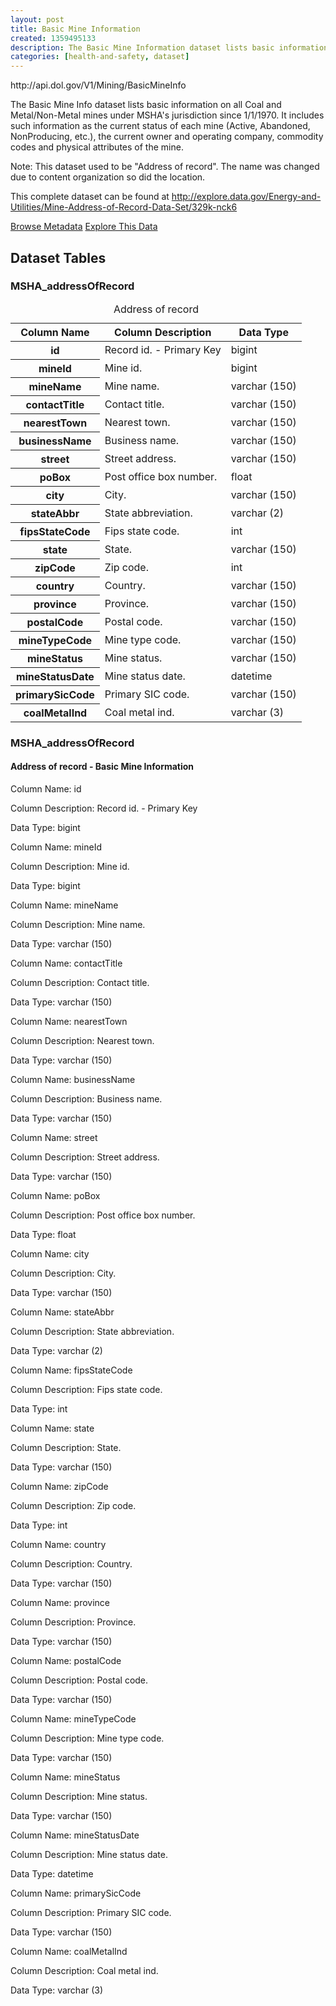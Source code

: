 ```yaml
---
layout: post
title: Basic Mine Information
created: 1359495133
description: The Basic Mine Information dataset lists basic information on all Coal and Metal/Non-Metal mines under MSHA's jurisdiction since 1/1/1970.
categories: [health-and-safety, dataset]
---
```


<div class="force_wrap apiurl">
<p>http://api.dol.gov/V1/Mining/BasicMineInfo</p>
</div>

<p>The Basic Mine Info dataset lists basic information on all Coal and Metal/Non-Metal mines under MSHA's jurisdiction since 1/1/1970. It includes such information as the current status of each mine (Active, Abandoned, NonProducing, etc.), the current owner and operating company, commodity codes and physical attributes of the mine.</p>

<p>Note: This dataset used to be "Address of record". The name was changed due to content organization so did the location.</p>

<p>This complete dataset can be found at <a href="http://www.dol.gov/cgi-bin/leave-dol.asp?exiturl=http://explore.data.gov/Energy-and-Utilities/Mine-Address-of-Record-Data-Set/329k-nck6&amp;exitTitle=Mine%20Address%20of%20Record&amp;fedpage=yes"> http://explore.data.gov/Energy-and-Utilities/Mine-Address-of-Record-Data-Set/329k-nck6 </a></p>

<a href ="http://api.dol.gov/V1/Mining/BasicMineInfo/$metadata" class="button radius button_dataset">Browse Metadata</a>
<a href ="https://devtools.dol.gov/APISampler/Home/Index1?datasetName=DOL%20Basic%20Mine%20Info%20Dataset" class="button radius button_dataset">Explore This Data</a>

## Dataset Tables  

<div class="dsktp_tbl">
	<h3>MSHA_addressOfRecord</h3>
	<table summary="Address of record - Basic Mine Information">
		<caption>Address of record</caption>
		<thead>
			<tr>
				<th scope="col">Column Name</th>
				<th scope="col">Column Description</th>
				<th scope="col">Data Type</th>
			</tr>
		</thead>
		<tbody>
			<tr>
				<th scope="row">id</th>
				<td>Record id. - Primary Key</td>
				<td>bigint</td>
			</tr>
			<tr>
				<th scope="row">mineId</th>
				<td>Mine id.</td>
				<td>bigint</td>
			</tr>
			<tr>
				<th scope="row">mineName</th>
				<td>Mine name.</td>
				<td>varchar (150)</td>
			</tr>
			<tr>
				<th scope="row">contactTitle</th>
				<td>Contact title.</td>
				<td>varchar (150)</td>
			</tr>
			<tr>
				<th scope="row">nearestTown</th>
				<td>Nearest town.</td>
				<td>varchar (150)</td>
			</tr>
			<tr>
				<th scope="row">businessName</th>
				<td>Business name.</td>
				<td>varchar (150)</td>
			</tr>
			<tr>
				<th scope="row">street</th>
				<td>Street address.</td>
				<td>varchar (150)</td>
			</tr>
			<tr>
				<th scope="row">poBox</th>
				<td>Post office box number.</td>
				<td>float</td>
			</tr>
			<tr>
				<th scope="row">city</th>
				<td>City.</td>
				<td>varchar (150)</td>
			</tr>
			<tr>
				<th scope="row">stateAbbr</th>
				<td>State abbreviation.</td>
				<td>varchar (2)</td>
			</tr>
			<tr>
				<th scope="row">fipsStateCode</th>
				<td>Fips state code.</td>
				<td>int</td>
			</tr>
			<tr>
				<th scope="row">state</th>
				<td>State.</td>
				<td>varchar (150)</td>
			</tr>
			<tr>
				<th scope="row">zipCode</th>
				<td>Zip code.</td>
				<td>int</td>
			</tr>
			<tr>
				<th scope="row">country</th>
				<td>Country.</td>
				<td>varchar (150)</td>
			</tr>
			<tr>
				<th scope="row">province</th>
				<td>Province.</td>
				<td>varchar (150)</td>
			</tr>
			<tr>
				<th scope="row">postalCode</th>
				<td>Postal code.</td>
				<td>varchar (150)</td>
			</tr>
			<tr>
				<th scope="row">mineTypeCode</th>
				<td>Mine type code.</td>
				<td>varchar (150)</td>
			</tr>
			<tr>
				<th scope="row">mineStatus</th>
				<td>Mine status.</td>
				<td>varchar (150)</td>
			</tr>
			<tr>
				<th scope="row">mineStatusDate</th>
				<td>Mine status date.</td>
				<td>datetime</td>
			</tr>
			<tr>
				<th scope="row">primarySicCode</th>
				<td>Primary SIC code.</td>
				<td>varchar (150)</td>
			</tr>
			<tr>
				<th scope="row">coalMetalInd</th>
				<td>Coal metal ind.</td>
				<td>varchar (3)</td>
			</tr>
		</tbody>
	</table>
</div>

<div class="mbl_tbl">
	<h3>MSHA_addressOfRecord</h3>
	<h4>Address of record - Basic Mine Information</h4>
	<div class="odd_row">
		<p class="mbl-strng">Column Name: id</p>
		<p><span class="mbl-strng">Column Description:</span> Record id. - Primary Key</p>
		<p><span class="mbl-strng">Data Type:</span> bigint</p>		
	</div>
	<div class="even_row">
		<p class="mbl-strng">Column Name: mineId</p>
		<p><span class="mbl-strng">Column Description:</span> Mine id.</p>
		<p><span class="mbl-strng">Data Type:</span> bigint</p>		
	</div>
	<div class="odd_row">
		<p class="mbl-strng">Column Name: mineName</p>
		<p><span class="mbl-strng">Column Description:</span> Mine name.</p>
		<p><span class="mbl-strng">Data Type:</span> varchar (150)</p>		
	</div>
	<div class="even_row">
		<p class="mbl-strng">Column Name: contactTitle</p>
		<p><span class="mbl-strng">Column Description:</span> Contact title.</p>
		<p><span class="mbl-strng">Data Type:</span> varchar (150)</p>		
	</div>
	<div class="odd_row">
		<p class="mbl-strng">Column Name: nearestTown</p>
		<p><span class="mbl-strng">Column Description:</span> Nearest town.</p>
		<p><span class="mbl-strng">Data Type:</span> varchar (150)</p>		
	</div>
	<div class="even_row">
		<p class="mbl-strng">Column Name: businessName</p>
		<p><span class="mbl-strng">Column Description:</span> Business name.</p>
		<p><span class="mbl-strng">Data Type:</span> varchar (150)</p>		
	</div>
	<div class="odd_row">
		<p class="mbl-strng">Column Name: street</p>
		<p><span class="mbl-strng">Column Description:</span> Street address.</p>
		<p><span class="mbl-strng">Data Type:</span> varchar (150)</p>		
	</div>
	<div class="even_row">
		<p class="mbl-strng">Column Name: poBox</p>
		<p><span class="mbl-strng">Column Description:</span> Post office box number.</p>
		<p><span class="mbl-strng">Data Type:</span> float</p>		
	</div>
	<div class="odd_row">
		<p class="mbl-strng">Column Name: city</p>
		<p><span class="mbl-strng">Column Description:</span> City.</p>
		<p><span class="mbl-strng">Data Type:</span> varchar (150)</p>		
	</div>
	<div class="even_row">
		<p class="mbl-strng">Column Name: stateAbbr</p>
		<p><span class="mbl-strng">Column Description:</span> State abbreviation.</p>
		<p><span class="mbl-strng">Data Type:</span> varchar (2)</p>		
	</div>
	<div class="odd_row">
		<p class="mbl-strng">Column Name: fipsStateCode</p>
		<p><span class="mbl-strng">Column Description:</span> Fips state code.</p>
		<p><span class="mbl-strng">Data Type:</span> int</p>		
	</div>
	<div class="even_row">
		<p class="mbl-strng">Column Name: state</p>
		<p><span class="mbl-strng">Column Description:</span> State.</p>
		<p><span class="mbl-strng">Data Type:</span> varchar (150)</p>		
	</div>
	<div class="odd_row">
		<p class="mbl-strng">Column Name: zipCode</p>
		<p><span class="mbl-strng">Column Description:</span> Zip code.</p>
		<p><span class="mbl-strng">Data Type:</span> int</p>		
	</div>
	<div class="even_row">
		<p class="mbl-strng">Column Name: country</p>
		<p><span class="mbl-strng">Column Description:</span> Country.</p>
		<p><span class="mbl-strng">Data Type:</span> varchar (150)</p>		
	</div>
	<div class="odd_row">
		<p class="mbl-strng">Column Name: province</p>
		<p><span class="mbl-strng">Column Description:</span> Province.</p>
		<p><span class="mbl-strng">Data Type:</span> varchar (150)</p>		
	</div>
	<div class="even_row">
		<p class="mbl-strng">Column Name: postalCode</p>
		<p><span class="mbl-strng">Column Description:</span> Postal code.</p>
		<p><span class="mbl-strng">Data Type:</span> varchar (150)</p>		
	</div>
	<div class="odd_row">
		<p class="mbl-strng">Column Name: mineTypeCode</p>
		<p><span class="mbl-strng">Column Description:</span> Mine type code.</p>
		<p><span class="mbl-strng">Data Type:</span> varchar (150)</p>		
	</div>
	<div class="even_row">
		<p class="mbl-strng">Column Name: mineStatus</p>
		<p><span class="mbl-strng">Column Description:</span> Mine status.</p>
		<p><span class="mbl-strng">Data Type:</span> varchar (150)</p>		
	</div>
	<div class="odd_row">
		<p class="mbl-strng">Column Name: mineStatusDate</p>
		<p><span class="mbl-strng">Column Description:</span> Mine status date.</p>
		<p><span class="mbl-strng">Data Type:</span> datetime</p>		
	</div>
	<div class="even_row">
		<p class="mbl-strng">Column Name: primarySicCode</p>
		<p><span class="mbl-strng">Column Description:</span> Primary SIC code.</p>
		<p><span class="mbl-strng">Data Type:</span> varchar (150)</p>		
	</div>
	<div class="odd_row">
		<p class="mbl-strng">Column Name: coalMetalInd</p>
		<p><span class="mbl-strng">Column Description:</span> Coal metal ind.</p>
		<p><span class="mbl-strng">Data Type:</span> varchar (3)</p>		
	</div>
</div>
